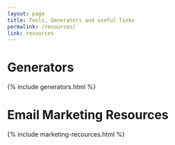 ```yaml
---
layout: page
title: Tools, Generators and useful links
permalink: /resources/
link: resources
---
```


<h1>Generators</h1>
{% include generators.html %}

<h1>Email Marketing Resources</h1>
{% include marketing-recources.html %}


<!--
<h1  style="">Aanbevolen tools</h1>
<p class="subtitle">Op deze pagina vind je mijn meest aanbevolen tools die ik gebruik om mijn werk te doen en die ik gebruik bij mijn side-projects.
</p>
-->
<!--<p>
 Ik krijg via sommige links een commissie of een bonus wanneer je aanmeldt voor sommige van deze tools met behulp van de onderstaande links. Je betaalt niets extra’s. Bovendien zijn de meeste gratis. Ik zeg een win-win!</p>

<ul>
<li><a href="https://www.github.com" target="_BLANK">Github</a> (Gebruik ik voor gratis hosting)</li>
<li><a href="https://www.asana.com" target="_BLANK">Asana</a> (Beste To-Do app die ik ben tegengekomen)</li>
<li><a href="https://www.udemy.com" target="_BLANK">Udemy</a> (waar ik mijn JS en marketing training volg)</li>
</ul>

-->